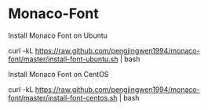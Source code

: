 Monaco-Font
===========

Install Monaco Font on Ubuntu

curl -kL https://raw.github.com/pengjingwen1994/monaco-font/master/install-font-ubuntu.sh | bash


Install Monaco Font on CentOS

curl -kL https://raw.github.com/pengjingwen1994/monaco-font/master/install-font-centos.sh | bash
